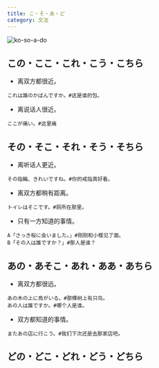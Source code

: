 ```yaml
---
title: こ・そ・あ・ど
category: 文法
---
```


![ko-so-a-do](japanese-ko-so-a-do)

## この・ここ・これ・こう・こちら

- 离双方都很近。

```example
これは誰のかばんですか。#这是谁的包。
```

- 离说话人很近。

```example
ここが痛い。#这里痛
```

## その・そこ・それ・そう・そちら

- 离听话人更近。

```example
その指輪、きれいですね。#你的戒指真好看。
```

- 离双方都稍有距离。

```example
トイレはそこです。#厕所在那里。
```

- 只有一方知道的事情。

```example
A「さっき桜に会いました。」#刚刚和小樱见了面。
B「その人は誰ですか？」#那人是谁？
```

## あの・あそこ・あれ・ああ・あちら

- 离双方都很远。

```example
あの木の上に鳥がいる。#那棵树上有只鸟。
あの人は誰ですか。#哪个人是谁。
```

- 双方都知道的事情。

```example
またあの店に行こう。#我们下次还是去那家店吧。
```

## どの・どこ・どれ・どう・どちら
